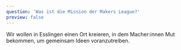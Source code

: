 ```yaml
---
question: 'Was ist die Mission der Makers League?'
preview: false
---
```


Wir wollen in Esslingen einen Ort kreieren, in dem Macher:innen Mut bekommen, um gemeinsam Ideen voranzutreiben.
